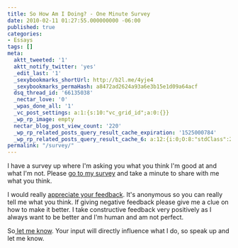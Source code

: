 ```yaml
---
title: So How Am I Doing? - One Minute Survey
date: 2010-02-11 01:27:55.000000000 -06:00
published: true
categories:
- Essays
tags: []
meta:
  aktt_tweeted: '1'
  aktt_notify_twitter: 'yes'
  _edit_last: '1'
  _sexybookmarks_shortUrl: http://b2l.me/4yje4
  _sexybookmarks_permaHash: a8472ad2624a93a6e3b15e1d09a64acf
  dsq_thread_id: '66135038'
  _nectar_love: '0'
  _wpas_done_all: '1'
  _vc_post_settings: a:1:{s:10:"vc_grid_id";a:0:{}}
  _wp_rp_image: empty
  nectar_blog_post_view_count: '220'
  _wp_rp_related_posts_query_result_cache_expiration: '1525000784'
  _wp_rp_related_posts_query_result_cache_6: a:12:{i:0;O:8:"stdClass":2:{s:7:"post_id";s:4:"1252";s:5:"score";s:17:"71.33627681244963";}i:1;O:8:"stdClass":2:{s:7:"post_id";s:4:"1275";s:5:"score";s:17:"51.03302069171502";}i:2;O:8:"stdClass":2:{s:7:"post_id";s:4:"1923";s:5:"score";s:17:"49.66341627484776";}i:3;O:8:"stdClass":2:{s:7:"post_id";s:4:"1815";s:5:"score";s:17:"49.66341627484776";}i:4;O:8:"stdClass":2:{s:7:"post_id";s:3:"619";s:5:"score";s:17:"18.89642050490258";}i:5;O:8:"stdClass":2:{s:7:"post_id";s:2:"89";s:5:"score";s:18:"18.321056360004604";}i:6;O:8:"stdClass":2:{s:7:"post_id";s:4:"4523";s:5:"score";s:18:"18.110335328705712";}i:7;O:8:"stdClass":2:{s:7:"post_id";s:2:"17";s:5:"score";s:18:"13.151664119250968";}i:8;O:8:"stdClass":2:{s:7:"post_id";s:4:"3034";s:5:"score";s:18:"12.340733903029053";}i:9;O:8:"stdClass":2:{s:7:"post_id";s:4:"1636";s:5:"score";s:18:"12.340733903029053";}i:10;O:8:"stdClass":2:{s:7:"post_id";s:3:"699";s:5:"score";s:18:"12.340733903029053";}i:11;O:8:"stdClass":2:{s:7:"post_id";s:3:"620";s:5:"score";s:18:"12.340733903029053";}}
permalink: "/survey/"
---
```

<p>I have a survey up where I'm asking you what you think I'm good at and  what I'm not. Please <a href="http://surveys.polldaddy.com/s/065C4C8F32A55CD1/" target="_blank" rel="nofollow">go to my survey</a> and take a minute to share with me  what you think.</p>
<p>I would really <a href="http://surveys.polldaddy.com/s/065C4C8F32A55CD1/" rel="nofollow">appreciate your feedback</a>. It's anonymous so you can really tell me what you think. If giving negative feedback please give me a clue on how to make it better. I take constructive feedback very positively as I always want to be better and I'm human and am not perfect.</p>
<p>So<a href="http://surveys.polldaddy.com/s/065C4C8F32A55CD1/" rel="nofollow"> let me know</a>. Your input will directly influence what I do, so speak up and let me know.</p>
